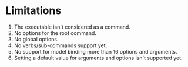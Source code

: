 # Limitations
1. The executable isn't considered as a command.
2. No options for the root command.
3. No global options.
4. No verbs/sub-commands support yet.
7. No support for model binding more than 16 options and arguments.
8. Setting a default value for arguments and options isn't supported yet.